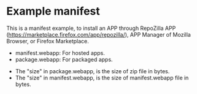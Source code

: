 Example manifest
=================

This is a manifest example, to install an APP through RepoZilla APP (https://marketplace.firefox.com/app/repozilla/), APP Manager of Mozilla Browser, or Firefox Marketplace.

- manifest.webapp:  For hosted apps.
- package.webapp:  For packaged apps.

* The "size" in package.webapp, is the size of zip file in bytes.
* The "size" in manifest.webapp, is the size of manifest.webapp file in bytes.
